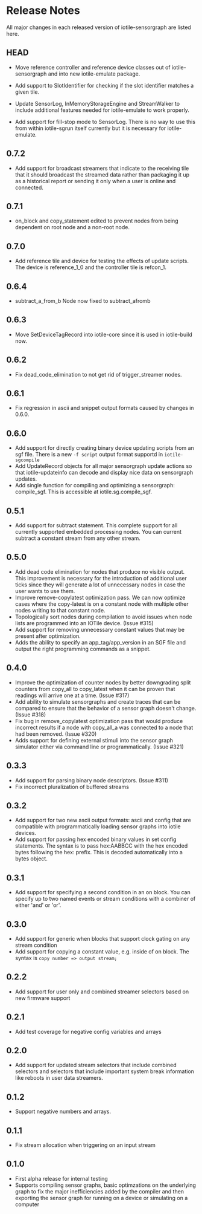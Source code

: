 # Release Notes

All major changes in each released version of iotile-sensorgraph are listed
here.

## HEAD

- Move reference controller and reference device classes out of
  iotile-sensorgraph and into new iotile-emulate package.

- Add support to SlotIdentifier for checking if the slot identifier matches a 
  given tile.

- Update SensorLog, InMemoryStorageEngine and StreamWalker to include additional
  features needed for iotile-emulate to work properly.

- Add support for fill-stop mode to SensorLog.  There is no way to use this from
  within iotile-sgrun itself currently but it is necessary for iotile-emulate.

## 0.7.2

- Add support for broadcast streamers that indicate to the receiving tile that
  it should broadcast the streamed data rather than packaging it up as a
  historical report or sending it only when a user is online and connected.

## 0.7.1

 - on_block and copy_statement edited to prevent nodes from being dependent 
   on root node and a non-root node.

## 0.7.0

- Add reference tile and device for testing the effects of update scripts.  The
  device is reference_1_0 and the controller tile is refcon_1.

## 0.6.4

- subtract_a_from_b Node now fixed to subtract_afromb

## 0.6.3

- Move SetDeviceTagRecord into iotile-core since it is used in iotile-build now.

## 0.6.2

- Fix dead_code_elimination to not get rid of trigger_streamer nodes.

## 0.6.1

- Fix regression in ascii and snippet output formats caused by changes in 0.6.0.

## 0.6.0

- Add support for directly creating binary device updating scripts from an sgf
  file. There is a new `-f script` output format supportd in `iotile-sgcompile`
- Add UpdateRecord objects for all major sensorgraph update actions so that
  iotile-updateinfo can decode and display nice data on sensorgraph updates.
- Add single function for compiling and optimizing a sensorgraph: compile_sgf.
  This is accessible at iotile.sg.compile_sgf.

## 0.5.1

- Add support for subtract statement.  This complete support for all currently
  supported embedded processing nodes.  You can current subtract a constant
  stream from any other stream.

## 0.5.0

- Add dead code elimination for nodes that produce no visible output.  This
  improvement is necessary for the introduction of additional user ticks since
  they will generate a lot of unnecessary nodes in case the user wants to use 
  them.
- Improve remove-copylatest optimization pass.  We can now optimize cases where
  the copy-latest is on a constant node with multiple other nodes writing to
  that constant node.
- Topologically sort nodes during compilation to avoid issues when node lists
  are programmed into an IOTile device.  (Issue #315)
- Add support for removing unnecessary constant values that may be present
  after optimization.
- Adds the ability to specify an app_tag/app_version in an SGF file and output
  the right programming commands as a snippet.

## 0.4.0

- Improve the optimization of counter nodes by better downgrading split counters
  from copy_all to copy_latest when it can be proven that readings will arrive
  one at a time. (Issue #317)
- Add ability to simulate sensorgraphs and create traces that can be compared
  to ensure that the behavior of a sensor graph doesn't change.  (Issue #318)
- Fix bug in remove_copylatest optimization pass that would produce incorrect
  results if a node with copy_all_a was connected to a node that had been
  removed.  (Issue #320)
- Adds support for defining external stimuli into the sensor graph simulator
  either via command line or programmatically.  (Issue #321)

## 0.3.3

- Add support for parsing binary node descriptors.  (Issue #311)
- Fix incorrect pluralization of buffered streams

## 0.3.2

- Add support for two new ascii output formats: ascii and config that are 
  compatible with programmatically loading sensor graphs into iotile devices.
- Add support for passing hex encoded binary values in set config statements.
  The syntax is to pass hex:AABBCC with the hex encoded bytes following the hex:
  prefix.  This is decoded automatically into a bytes object.

## 0.3.1

- Add support for specifying a second condition in an on block.  You can
  specify up to two named events or stream conditions with a combiner of either
  'and' or 'or'.

## 0.3.0

- Add support for generic when blocks that support clock gating on any stream
  condition
- Add support for copying a constant value, e.g. inside of on block.  The
  syntax is `copy number => output stream;`

## 0.2.2

- Add support for user only and combined streamer selectors based on new
  firmware support

## 0.2.1

- Add test coverage for negative config variables and arrays

## 0.2.0

- Add support for updated stream selectors that include combined selectors
  and selectors that include important system break information like reboots
  in user data streamers.

## 0.1.2

- Support negative numbers and arrays.

## 0.1.1

- Fix stream allocation when triggering on an input stream

## 0.1.0

- First alpha release for internal testing
- Supports compiling sensor graphs, basic optimzations on the underlying graph
  to fix the major inefficiencies added by the compiler and then exporting the
  sensor graph for running on a device or simulating on a computer